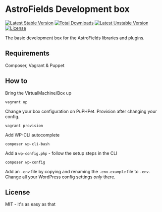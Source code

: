# AstroFields Development box

[![Latest Stable Version](https://poser.pugx.org/wecodemore/astrofields-devstack/v/stable.svg)](https://packagist.org/packages/wecodemore/astrofields-devstack)
[![Total Downloads](https://poser.pugx.org/wecodemore/astrofields-devstack/downloads.svg)](https://packagist.org/packages/wecodemore/astrofields-devstack)
[![Latest Unstable Version](https://poser.pugx.org/wecodemore/astrofields-devstack/v/unstable.svg)](https://packagist.org/packages/wecodemore/astrofields-devstack)
[![License](https://poser.pugx.org/wecodemore/astrofields-devstack/license.svg)](https://packagist.org/packages/wecodemore/astrofields-devstack)

The basic development box for the AstroFields libraries and plugins.

## Requirements

Composer, Vagrant & Puppet

## How to

Bring the VirtualMachine/Box up

	vagrant up

Change your box configuration on PuPHPet. Provision after changing your config.

	vagrant provision

Add WP-CLI autocomplete

	composer wp-cli-bash

Add a `wp-config.php` - follow the setup steps in the CLI

	composer wp-config

Add an `.env` file by copying and renaming the `.env.example` file to `.env`. Change all
your WordPress config settings _only_ there.

## License

MIT - it's as easy as that